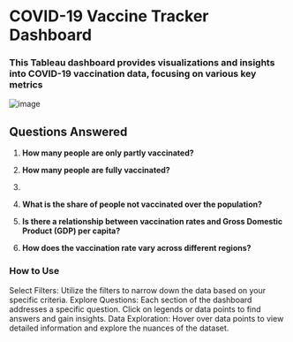 # COVID-19 Vaccine Tracker Dashboard

### This Tableau dashboard provides visualizations and insights into COVID-19 vaccination data, focusing on various key metrics

![image](https://github.com/ImaneMdn/Covid-19-global-vaccine-tracker/assets/115882702/7b370839-fce7-45b5-8bd8-5560ea96711f)

## Questions Answered

1. **How many people are only partly vaccinated?**

2. **How many people are fully vaccinated?**
3. 
4. **What is the share of people not vaccinated over the population?**

5. **Is there a relationship between vaccination rates and Gross Domestic Product (GDP) per capita?**

6. **How does the vaccination rate vary across different regions?**

### How to Use
Select Filters: Utilize the filters to narrow down the data based on your specific criteria. Explore Questions: Each section of the dashboard addresses a specific question. Click on legends or data points to find answers and gain insights. 
Data Exploration: Hover over data points to view detailed information and explore the nuances of the dataset.
